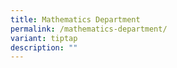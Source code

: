 ```yaml
---
title: Mathematics Department
permalink: /mathematics-department/
variant: tiptap
description: ""
---
```

